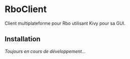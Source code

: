 # RboClient
Client multiplateforme pour Rbo utilisant Kivy pour sa GUI.

## Installation

*Toujours en cours de développement...*
